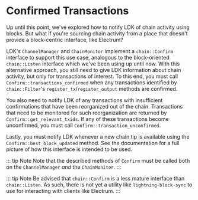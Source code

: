 # Confirmed Transactions

Up until this point, we've explored how to notify LDK of chain activity using
blocks. But what if you're sourcing chain activity from a place that doesn't
provide a block-centric interface, like Electrum?

LDK's `ChannelManager` and `ChainMonitor` implement a `chain::Confirm` interface to support this
use case, analogous to the block-oriented `chain::Listen` interface which we've been using up until
now. With this alternative approach, you still need to give LDK information about chain activity,
but only for transactions of interest. To this end, you must call `Confirm::transactions_confirmed`
when any transactions identified by `chain::Filter`'s `register_tx`/`register_output` methods are
confirmed.

You also need to notify LDK of any transactions with insufficient confirmations
that have been reorganized out of the chain. Transactions that need to be monitored for such
reorganization are returned by `Confirm::get_relevant_txids`. If any of these transactions become
unconfirmed, you must call `Confirm::transaction_unconfirmed`.

Lastly, you must notify LDK whenever a new chain tip is available using
the `Confirm::best_block_updated` method. See the documentation for a full
picture of how this interface is intended to be used.

::: tip Note
Note that the described methods of `Confirm` must be called both on the
`ChannelManager` *and* the `ChainMonitor`.
:::

::: tip Note
Be advised that `chain::Confirm` is a less mature interface than
`chain::Listen`. As such, there is not yet a utility like
`lightning-block-sync` to use for interacting with clients like Electrum.
:::
